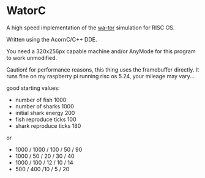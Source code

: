 # WatorC

A high speed implementation of the [wa-tor](https://en.wikipedia.org/wiki/Wa-Tor) simulation for RISC OS.

Written using the AcornC/C++ DDE.

You need a 320x256px capable machine and/or AnyMode for this program to work unmodified.

Caution! for performance reasons, this thing uses the framebuffer directly. 
It runs fine on my raspberry pi running risc os 5.24, your mileage may vary...

good starting values:

- number of fish        1000
- number of sharks      1000
- initial shark energy   200
- fish reproduce ticks   100
- shark reproduce ticks  180

or

- 1000 / 1000 / 100 / 50 / 90
- 1000 / 50 / 20 / 30 / 40
- 1000 / 100 / 12 / 10 / 14
- 500 / 400 /10 / 5 / 20
